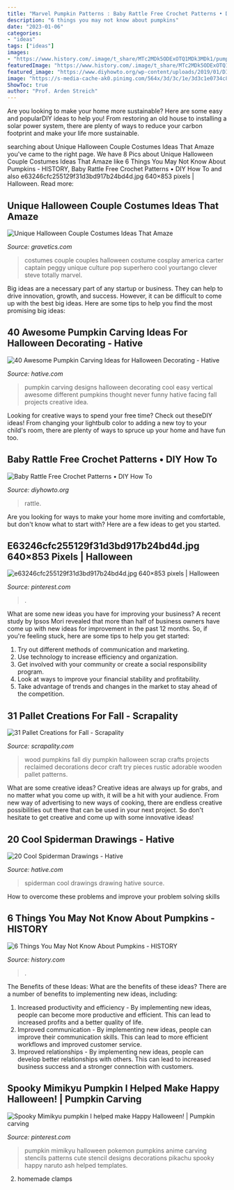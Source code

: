 ```yaml
---
title: "Marvel Pumpkin Patterns : Baby Rattle Free Crochet Patterns • Diy How To"
description: "6 things you may not know about pumpkins"
date: "2023-01-06"
categories:
- "ideas"
tags: ["ideas"]
images:
- "https://www.history.com/.image/t_share/MTc2MDk5ODExOTQ1MDk3MDk1/pumpkin-facts-gettyimages-973913068.jpg"
featuredImage: "https://www.history.com/.image/t_share/MTc2MDk5ODExOTQ1MDk3MDk1/pumpkin-facts-gettyimages-973913068.jpg"
featured_image: "https://www.diyhowto.org/wp-content/uploads/2019/01/DIYHowto-Baby-Rattle-Free-Crochet-Patterns-03.jpg"
image: "https://s-media-cache-ak0.pinimg.com/564x/3d/3c/1e/3d3c1e0734c80d8b0eeb70f4438d0c48.jpg"
ShowToc: true
author: "Prof. Arden Streich"
---
```



Are you looking to make your home more sustainable? Here are some easy and popularDIY ideas to help you! From restoring an old house to installing a solar power system, there are plenty of ways to reduce your carbon footprint and make your life more sustainable.

	

		
searching about Unique Halloween Couple Costumes Ideas That Amaze you've came to the right page. We have 8 Pics about Unique Halloween Couple Costumes Ideas That Amaze like 6 Things You May Not Know About Pumpkins - HISTORY, Baby Rattle Free Crochet Patterns • DIY How To and also e63246cfc255129f31d3bd917b24bd4d.jpg 640×853 pixels | Halloween. Read more:
		
    
## Unique Halloween Couple Costumes Ideas That Amaze

<img loading=lazy src="https://www.gravetics.com/wp-content/uploads/2017/07/Amazing-ideas-from-pop-culture.jpg" onerror="this.onerror=null;this.src='https://tse3.mm.bing.net/th?id=OIP.epI5YBHAnTFlnEQrgD8eXwHaLL&amp;pid=15.1';" alt="Unique Halloween Couple Costumes Ideas That Amaze">

_Source: gravetics.com_

>costumes couple couples halloween costume cosplay america carter captain peggy unique culture pop superhero cool yourtango clever steve totally marvel. 

	

Big ideas are a necessary part of any startup or business. They can help to drive innovation, growth, and success. However, it can be difficult to come up with the best big ideas. Here are some tips to help you find the most promising big ideas: 

    
## 40 Awesome Pumpkin Carving Ideas For Halloween Decorating - Hative

<img loading=lazy src="https://hative.com/wp-content/uploads/2014/10/pumpkin-carving-ideas/24-pumpkin-family.jpg" onerror="this.onerror=null;this.src='https://tse3.mm.bing.net/th?id=OIP.jUf8mguE0nMboep1QsloMQHaHa&amp;pid=15.1';" alt="40 Awesome Pumpkin Carving Ideas for Halloween Decorating - Hative">

_Source: hative.com_

>pumpkin carving designs halloween decorating cool easy vertical awesome different pumpkins thought never funny hative facing fall projects creative idea. 

	

Looking for creative ways to spend your free time? Check out theseDIY ideas! From changing your lightbulb color to adding a new toy to your child's room, there are plenty of ways to spruce up your home and have fun too.

    
## Baby Rattle Free Crochet Patterns • DIY How To

<img loading=lazy src="https://www.diyhowto.org/wp-content/uploads/2019/01/DIYHowto-Baby-Rattle-Free-Crochet-Patterns-03.jpg" onerror="this.onerror=null;this.src='https://tse3.mm.bing.net/th?id=OIP.gidPg3muV2ysF8okkmRltQHaQH&amp;pid=15.1';" alt="Baby Rattle Free Crochet Patterns • DIY How To">

_Source: diyhowto.org_

>rattle. 

	

Are you looking for ways to make your home more inviting and comfortable, but don't know what to start with? Here are a few ideas to get you started. 

    
## E63246cfc255129f31d3bd917b24bd4d.jpg 640×853 Pixels | Halloween

<img loading=lazy src="https://i.pinimg.com/736x/66/f9/ae/66f9ae252d879432f101f894fc850b3e--halloween--happy-halloween.jpg" onerror="this.onerror=null;this.src='https://tse3.mm.bing.net/th?id=OIP.J0k7yZXULWjmQSWxuUKhFgHaJ3&amp;pid=15.1';" alt="e63246cfc255129f31d3bd917b24bd4d.jpg 640×853 pixels | Halloween">

_Source: pinterest.com_

>. 

	

What are some new ideas you have for improving your business?
A recent study by Ipsos Mori revealed that more than half of business owners have come up with new ideas for improvement in the past 12 months. So, if you're feeling stuck, here are some tips to help you get started: 
1. Try out different methods of communication and marketing.
2. Use technology to increase efficiency and organization.
3. Get involved with your community or create a social responsibility program.
4. Look at ways to improve your financial stability and profitability.
5. Take advantage of trends and changes in the market to stay ahead of the competition.

    
## 31 Pallet Creations For Fall - Scrapality

<img loading=lazy src="https://s-media-cache-ak0.pinimg.com/564x/3d/3c/1e/3d3c1e0734c80d8b0eeb70f4438d0c48.jpg" onerror="this.onerror=null;this.src='https://tse4.mm.bing.net/th?id=OIP.i-6-7TYpUIyz5b1Ocb-TmwHaLH&amp;pid=15.1';" alt="31 Pallet Creations for Fall - Scrapality">

_Source: scrapality.com_

>wood pumpkins fall diy pumpkin halloween scrap crafts projects reclaimed decorations decor craft try pieces rustic adorable wooden pallet patterns. 

	

What are some creative ideas?
Creative ideas are always up for grabs, and no matter what you come up with, it will be a hit with your audience. From new way of advertising to new ways of cooking, there are endless creative possibilities out there that can be used in your next project. So don't hesitate to get creative and come up with some innovative ideas!

    
## 20 Cool Spiderman Drawings - Hative

<img loading=lazy src="https://hative.com/wp-content/uploads/2014/07/spiderman-drawings/12-spiderman-drawings.jpg" onerror="this.onerror=null;this.src='https://tse1.mm.bing.net/th?id=OIP.iV1GBrZlSlHbUY6l3lkfAwHaJl&amp;pid=15.1';" alt="20 Cool Spiderman Drawings - Hative">

_Source: hative.com_

>spiderman cool drawings drawing hative source. 

	

How to overcome these problems and improve your problem solving skills
 

    
## 6 Things You May Not Know About Pumpkins - HISTORY

<img loading=lazy src="https://www.history.com/.image/t_share/MTc2MDk5ODExOTQ1MDk3MDk1/pumpkin-facts-gettyimages-973913068.jpg" onerror="this.onerror=null;this.src='https://tse2.mm.bing.net/th?id=OIP.WHDyI0TFgzqVWnBVbN7S0gHaEK&amp;pid=15.1';" alt="6 Things You May Not Know About Pumpkins - HISTORY">

_Source: history.com_

>. 

	

The Benefits of these Ideas: What are the benefits of these ideas?
There are a number of benefits to implementing new ideas, including: 
1. Increased productivity and efficiency - By implementing new ideas, people can become more productive and efficient. This can lead to increased profits and a better quality of life. 
2. Improved communication - By implementing new ideas, people can improve their communication skills. This can lead to more efficient workflows and improved customer service. 
3. Improved relationships - By implementing new ideas, people can develop better relationships with others. This can lead to increased business success and a stronger connection with customers.

    
## Spooky Mimikyu Pumpkin I Helped Make Happy Halloween! | Pumpkin Carving

<img loading=lazy src="https://i.pinimg.com/736x/0c/52/93/0c52933e1531d3749a9ed815eebec8c5--make-happy-pumpkins.jpg" onerror="this.onerror=null;this.src='https://tse1.mm.bing.net/th?id=OIP.prGS_GE6m00pfc_02JuBxwDhEs&amp;pid=15.1';" alt="Spooky Mimikyu pumpkin I helped make Happy Halloween! | Pumpkin carving">

_Source: pinterest.com_

>pumpkin mimikyu halloween pokemon pumpkins anime carving stencils patterns cute stencil designs decorations pikachu spooky happy naruto ash helped templates. 

	

2. homemade clamps

